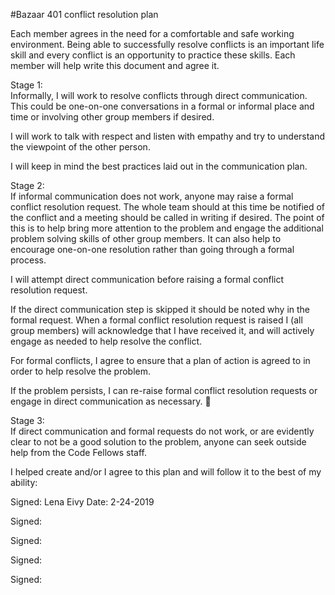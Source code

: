 #Bazaar 401 conflict resolution plan

Each member agrees in the need for a comfortable and safe working environment. Being able to successfully resolve conflicts is an important life skill and every conflict is an opportunity to practice these skills. Each member will help write this document and agree it.

Stage 1:<br>
Informally, I will work to resolve conflicts through direct communication. This could be one-on-one conversations in a formal or informal place and time or involving other group members if desired.<br>

I will work to talk with respect and listen with empathy and try to understand the viewpoint of the other person.<br>

I will keep in mind the best practices laid out in the communication plan.<br>

Stage 2:<br>
If informal communication does not work, anyone may raise a formal conflict resolution request. The whole team should at this time be notified of the conflict and a meeting should be called in writing if desired. The point of this is to help bring more attention to the problem and engage the additional problem solving skills of other group members. It can also help to encourage one-on-one resolution rather than going through a formal process.<br>

I will attempt direct communication before raising a formal conflict resolution request.<br>

If the direct communication step is skipped it should be noted why in the formal request. When a formal conflict resolution request is raised I (all group members) will acknowledge that I have received it, and will actively engage as needed to help resolve the conflict.<br>

For formal conflicts, I agree to ensure that a plan of action is agreed to in order to help resolve the problem.<br>

If the problem persists, I can re-raise formal conflict resolution requests or engage in direct communication as necessary. <br>

Stage 3:<br>
If direct communication and formal requests do not work, or are evidently clear to not be a good solution to the problem, anyone can seek outside help from the Code Fellows staff.<br>

I helped create and/or I agree to this plan and will follow it to the best of my ability:<br>

Signed: Lena Eivy Date: 2-24-2019<br>

Signed: <br>

Signed: <br>

Signed: <br>

Signed: <br>